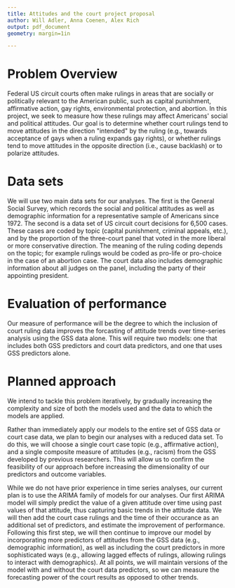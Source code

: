 ```yaml
---
title: Attitudes and the court project proposal
author: Will Adler, Anna Coenen, Alex Rich
output: pdf_document
geometry: margin=1in

---
```



# Problem Overview

Federal US circuit courts often make rulings in areas that are socially or
politically relevant to the American public, such as capital punishment,
affirmative action, gay rights, environmental protection, and abortion. In this
project, we seek to measure how these rulings may affect Americans' social and
political attitudes. Our goal is to determine whether court rulings tend to move
attitudes in the direction "intended" by the ruling (e.g., towards acceptance of
gays when a ruling expands gay rights), or whether rulings tend to move
attitudes in the opposite direction (i.e., cause backlash) or to polarize attitudes.

# Data sets

We will use two main data sets for our analyses. The first is the General Social
Survey, which records the social and political attitudes as well as demographic
information for a representative sample of Americans since 1972. The second is a
data set of US circuit court decisions for 6,500 cases. These cases are coded
by topic (capital punishment, criminal appeals, etc.), and by the proportion of
the three-court panel that voted in the more liberal or more conservative
direction. The meaning of the ruling coding depends on the topic; for example
rulings would be coded as pro-life or pro-choice in the case of an abortion
case. The court data also includes demographic information about all judges on
the panel, including the party of their appointing president.

# Evaluation of performance

Our measure of performance will be the degree to which the inclusion of court
ruling data improves the forcasting of attitude trends over time-series analysis
using the GSS data alone. This will require two models: one that includes both
GSS predictors and court data predictors, and one that uses GSS predictors alone.

# Planned approach

We intend to tackle this problem iteratively, by gradually increasing the
complexity and size of both the models used and the data to which the models are applied.

Rather than immediately apply our models to the entire set of GSS data or court
case data, we plan to begin our analyses with a reduced data set. To do this, we
will choose a single court case topic (e.g., affirmative action), and a single
composite measure of attitudes (e.g., racism) from the GSS developed by previous
researchers. This will allow us to confirm the feasibility of our approach
before increasing the dimensionality of our predictors and outcome variables.

While we do not have prior experience in time series analyses, our current plan
is to use the ARIMA family of models for our analyses. Our first ARIMA model
will simply predict the value of a given attitude over time using past values of
that attitude, thus capturing basic trends in the attitude data. We will then
add the court case rulings and the time of their occurance as an additional set
of predictors, and estimate the improvement of performance. Following this first
step, we will then continue to improve our model by incorporating more
predictors of attitudes from the GSS data (e.g., demographic information), as
well as including the court predictors in more sophisticated ways (e.g.,
allowing lagged effects of rulings, allowing rulings to interact with
demographics). At all points, we will maintain versions of the model with and
without the court data predictors, so we can measure the forecasting power of
the court results as opposed to other trends.
